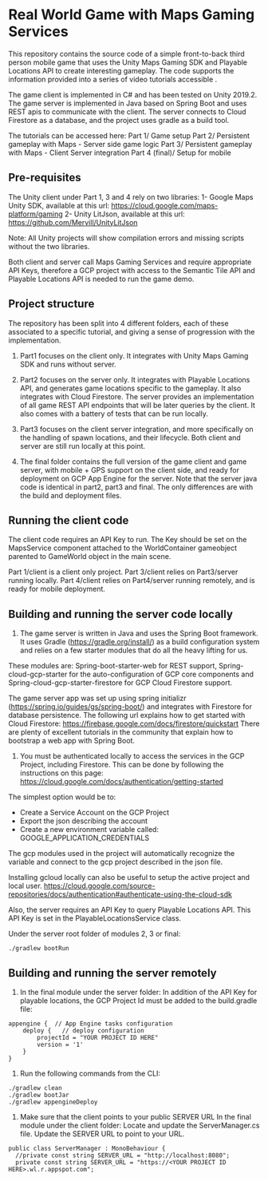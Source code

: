 # Real World Game with Maps Gaming Services

This repository contains the source code of a simple front-to-back third person mobile game that uses the Unity Maps Gaming SDK and Playable Locations API to create interesting gameplay.
The code supports the information provided into a series of video tutorials accessible <HERE>.

The game client is implemented in C# and has been tested on Unity 2019.2.
The game server is implemented in Java based on Spring Boot and uses REST apis to communicate with the client.
The server connects to Cloud Firestore as a database, and the project uses gradle as a build tool.

The tutorials can be accessed here:
Part 1/ Game setup
  <PROVIDE URL>
Part 2/ Persistent gameplay with Maps - Server side game logic
Part 3/ Persistent gameplay with Maps - Client Server integration
Part 4 (final)/ Setup for mobile

## Pre-requisites

The Unity client under Part 1, 3 and 4 rely on two libraries:
1- Google Maps Unity SDK, available at this url: https://cloud.google.com/maps-platform/gaming
2- Unity LitJson, available at this url: https://github.com/Mervill/UnityLitJson

Note: All Unity projects will show compilation errors and missing scripts without the two libraries.

Both client and server call Maps Gaming Services and require appropriate API Keys, therefore a GCP project with access to the Semantic Tile API and Playable Locations API is needed to run the game demo.

## Project structure
The repository has been split into 4 different folders, each of these associated to a specific tutorial, and giving a sense of progression with the implementation.

1. Part1 focuses on the client only. It integrates with Unity Maps Gaming SDK and runs without server.

1. Part2 focuses on the server only. It integrates with Playable Locations API, and generates game locations specific to the gameplay. It also integrates with Cloud Firestore. The server provides an implementation of all game REST API endpoints that will be later queries by the client.
It also comes with a battery of tests that can be run locally.

1. Part3 focuses on the client server integration, and more specifically on the handling of spawn locations, and their lifecycle.
Both client and server are still run locally at this point.

1. The final folder contains the full version of the game client and game server, with mobile + GPS support on the client side, and ready for deployment on GCP App Engine for the server.
Note that the server java code is identical in part2, part3 and final. The only differences are with the build and deployment files.

## Running the client code

The client code requires an API Key to run.
The Key should be set on the MapsService component attached to the WorldContainer gameobject parented to GameWorld object in the main scene.

Part 1/client is a client only project.
Part 3/client relies on Part3/server running locally.
Part 4/client relies on Part4/server running remotely, and is ready for mobile deployment.


## Building and running the server code locally
1. The game server is written in Java and uses the Spring Boot framework.
It uses Gradle (https://gradle.org/install/) as a build configuration system
and relies on a few starter modules that do all the heavy lifting for us.

These modules are:
Spring-boot-starter-web for REST support,
Spring-cloud-gcp-starter for the auto-configuration of GCP core components
and
Spring-cloud-gcp-starter-firestore for GCP Cloud Firestore support.

The game server app was set up using spring initializr (https://spring.io/guides/gs/spring-boot/)
and integrates with Firestore for database persistence.
The following url explains how to get started with Cloud Firestore: https://firebase.google.com/docs/firestore/quickstart
There are plenty of excellent tutorials in the community that explain how to bootstrap a web app with Spring Boot.

1. You must be authenticated locally to access the services in the GCP Project, including Firestore.
This can be done by following the instructions on this page:
https://cloud.google.com/docs/authentication/getting-started

The simplest option would be to:
- Create a Service Account on the GCP Project
- Export the json describing the account
- Create a new environment variable called: GOOGLE_APPLICATION_CREDENTIALS

The gcp modules used in the project will automatically recognize the variable
and connect to the gcp project described in the json file. 

Installing gcloud locally can also be useful to setup the active project and local user.
https://cloud.google.com/source-repositories/docs/authentication#authenticate-using-the-cloud-sdk

Also, the server requires an API Key to query Playable Locations API. This API Key is set in the PlayableLocationsService class.

Under the server root folder of modules 2, 3 or final:

``` shell
./gradlew bootRun
```

## Building and running the server remotely
1. In the final module under the server folder:
In addition of the API Key for playable locations, the GCP Project Id must be added to the build.gradle file:

``` shell
appengine {  // App Engine tasks configuration
    deploy {   // deploy configuration
        projectId = "YOUR PROJECT ID HERE"
        version = '1'
    }
}
```

1. Run the following commands from the CLI:
``` shell
./gradlew clean
./gradlew bootJar
./gradlew appengineDeploy
```

1. Make sure that the client points to your public SERVER URL
In the final module under the client folder:
Locate and update the ServerManager.cs file.
Update the SERVER URL to point to your URL.

``` shell
public class ServerManager : MonoBehaviour {
  //private const string SERVER_URL = "http://localhost:8080";
  private const string SERVER_URL = "https://<YOUR PROJECT ID HERE>.wl.r.appspot.com";
```
